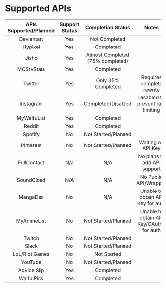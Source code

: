 # Supported APIs
| APIs Supported/Planned | Support Status | Completion Status | Notes | 
|        :--:           |     :--:       |    :--:   |        :--: |
| Deviantart            |   Yes          |    Not Completed     |
| Hypixel               | Yes            | Completed       |
| Jisho                 | Yes            |  Almost Completed (75% completed) |
| MCSrvStats            | Yes            |    Completed    |
| Twitter               | Yes            | Only 35% Completed| Requires complete rewrite |
| Instagram             |  Yes           |     Completed/Disabled   | Disabled to prevent rate limiting |
| MyWaifuList           |   Yes          |     Completed   | 
| Reddit                |     Yes        | Completed       |
| Spotify               |  No            | Not Started/Planned     | 
| Pinterest             |  No            | Not Started/Planned     | Waiting on API Key | 
| FullContact           | N/a            | N/A    | No plans to add API support |
| SoundCloud            | N/A            | N/A             | No Public API/Wrapper |
| MangaDex              | No           | N/A | Unable to obtain API Key for auth | 
| MyAnimeList           | No            | Not Started/Planned | Unable to obtain API Key/OAuth2 for auth | 
| Twitch                | No             | Not Started/Planned |
| Slack                 | No             | Not Started/Planned |
| LoL/Riot Games        | No             | Not Started |
| YouTube | No | Not Started/Planned |
| Advice Slip | Yes | Completed | 
| Waifu.Pics | Yes | Completed |
